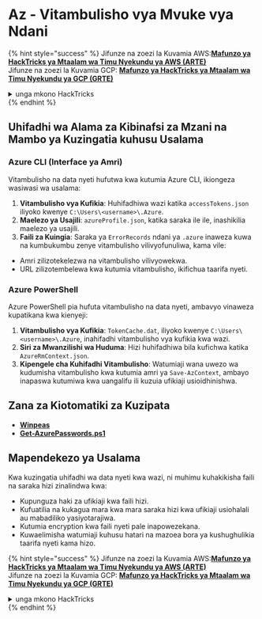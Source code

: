 # Az - Vitambulisho vya Mvuke vya Ndani

{% hint style="success" %}
Jifunze na zoezi la Kuvamia AWS:<img src="/.gitbook/assets/image.png" alt="" data-size="line">[**Mafunzo ya HackTricks ya Mtaalam wa Timu Nyekundu ya AWS (ARTE)**](https://training.hacktricks.xyz/courses/arte)<img src="/.gitbook/assets/image.png" alt="" data-size="line">\
Jifunze na zoezi la Kuvamia GCP: <img src="/.gitbook/assets/image (2).png" alt="" data-size="line">[**Mafunzo ya HackTricks ya Mtaalam wa Timu Nyekundu ya GCP (GRTE)**<img src="/.gitbook/assets/image (2).png" alt="" data-size="line">](https://training.hacktricks.xyz/courses/grte)

<details>

<summary>unga mkono HackTricks</summary>

* Angalia [**mpango wa michango**](https://github.com/sponsors/carlospolop)!
* **Jiunge na** 💬 [**kikundi cha Discord**](https://discord.gg/hRep4RUj7f) au kikundi cha [**telegram**](https://t.me/peass) au **tufuate** kwenye **Twitter** 🐦 [**@hacktricks\_live**](https://twitter.com/hacktricks\_live)**.**
* **Shiriki mbinu za kuvamia kwa kuwasilisha PRs kwa** [**HackTricks**](https://github.com/carlospolop/hacktricks) na [**HackTricks Cloud**](https://github.com/carlospolop/hacktricks-cloud) repos za github.

</details>
{% endhint %}

## Uhifadhi wa Alama za Kibinafsi za Mzani na Mambo ya Kuzingatia kuhusu Usalama

### Azure CLI (Interface ya Amri)

Vitambulisho na data nyeti hufutwa kwa kutumia Azure CLI, ikiongeza wasiwasi wa usalama:

1. **Vitambulisho vya Kufikia**: Huhifadhiwa wazi katika `accessTokens.json` iliyoko kwenye `C:\Users\<username>\.Azure`.
2. **Maelezo ya Usajili**: `azureProfile.json`, katika saraka ile ile, inashikilia maelezo ya usajili.
3. **Faili za Kuingia**: Saraka ya `ErrorRecords` ndani ya `.azure` inaweza kuwa na kumbukumbu zenye vitambulisho vilivyofunuliwa, kama vile:
- Amri zilizotekelezwa na vitambulisho vilivyowekwa.
- URL zilizotembelewa kwa kutumia vitambulisho, ikifichua taarifa nyeti.

### Azure PowerShell

Azure PowerShell pia hufuta vitambulisho na data nyeti, ambavyo vinaweza kupatikana kwa kienyeji:

1. **Vitambulisho vya Kufikia**: `TokenCache.dat`, iliyoko kwenye `C:\Users\<username>\.Azure`, inahifadhi vitambulisho vya kufikia kwa wazi.
2. **Siri za Mwanzilishi wa Huduma**: Hizi huhifadhiwa bila kufichwa katika `AzureRmContext.json`.
3. **Kipengele cha Kuhifadhi Vitambulisho**: Watumiaji wana uwezo wa kudumisha vitambulisho kwa kutumia amri ya `Save-AzContext`, ambayo inapaswa kutumiwa kwa uangalifu ili kuzuia ufikiaji usioidhinishwa.

## Zana za Kiotomatiki za Kuzipata

* [**Winpeas**](https://github.com/carlospolop/PEASS-ng/tree/master/winPEAS/winPEASexe)
* [**Get-AzurePasswords.ps1**](https://github.com/NetSPI/MicroBurst/blob/master/AzureRM/Get-AzurePasswords.ps1)

## Mapendekezo ya Usalama

Kwa kuzingatia uhifadhi wa data nyeti kwa wazi, ni muhimu kuhakikisha faili na saraka hizi zinalindwa kwa:
- Kupunguza haki za ufikiaji kwa faili hizi.
- Kufuatilia na kukagua mara kwa mara saraka hizi kwa ufikiaji usiohalali au mabadiliko yasiyotarajiwa.
- Kutumia encryption kwa faili nyeti pale inapowezekana.
- Kuwaelimisha watumiaji kuhusu hatari na mazoea bora ya kushughulikia taarifa nyeti kama hizo.

{% hint style="success" %}
Jifunze na zoezi la Kuvamia AWS:<img src="/.gitbook/assets/image.png" alt="" data-size="line">[**Mafunzo ya HackTricks ya Mtaalam wa Timu Nyekundu ya AWS (ARTE)**](https://training.hacktricks.xyz/courses/arte)<img src="/.gitbook/assets/image.png" alt="" data-size="line">\
Jifunze na zoezi la Kuvamia GCP: <img src="/.gitbook/assets/image (2).png" alt="" data-size="line">[**Mafunzo ya HackTricks ya Mtaalam wa Timu Nyekundu ya GCP (GRTE)**<img src="/.gitbook/assets/image (2).png" alt="" data-size="line">](https://training.hacktricks.xyz/courses/grte)

<details>

<summary>unga mkono HackTricks</summary>

* Angalia [**mpango wa michango**](https://github.com/sponsors/carlospolop)!
* **Jiunge na** 💬 [**kikundi cha Discord**](https://discord.gg/hRep4RUj7f) au kikundi cha [**telegram**](https://t.me/peass) au **tufuate** kwenye **Twitter** 🐦 [**@hacktricks\_live**](https://twitter.com/hacktricks\_live)**.**
* **Shiriki mbinu za kuvamia kwa kuwasilisha PRs kwa** [**HackTricks**](https://github.com/carlospolop/hacktricks) na [**HackTricks Cloud**](https://github.com/carlospolop/hacktricks-cloud) repos za github.

</details>
{% endhint %}

